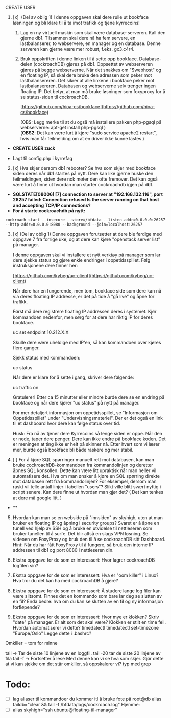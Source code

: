 

CREATE USER 




1. [x]   (Del av oblig 1) I denne oppgaven skal dere rulle ut bookface løsningen og bli klare til å ta imot trafikk og tjene kyrrecoins!  
      
    1.  Lag en ny virtuell maskin som skal være database-serveren. Kall den gjerne db1. Tilsammen skal dere nå ha fem servere, en lastbalanserer, to webservere, en manager og en database. Denne serveren kan gjerne være mer robust, f.eks. gx3.c4r4.  
          
        
    2.  Bruk oppskriften i denne linken til å sette opp bookface. Database-delen (cockroachDB) gjøres på db1. Oppsettet av webserveren gjøres på begge webserverne. Når det snakkes om "$webhost" og en floating IP, så skal dere bruke den adressen som peker mot lastbalansereren. Det sikrer at alle linkene i bookface peker mot lastbalansereren. Databasen og webserverne selv trenger ingen floating IP. Det betyr, at man må bruke løsninger som foxyproxy for å se status-siden til cockroachDB.  
          
        [https://github.com/hioa-cs/bookface](https://github.com/hioa-cs/bookface)  
          
        (OBS: Legg merke til at du også må installere pakken php-pgsql på webserverne: apt-get install php-pgsql )  
        (**OBS2**: Det kan være lurt å kjøre "sudo service apache2 restart", hvis man får feilmelding om at en driver ikke kunne lastes )  


- **CREATE USER zuck**

- Lagt til config.php i kyrrefag


          
        
2. [x]  Hva skjer dersom db1 rebooter? Se hva som skjer med bookface siden deres når db1 startes på nytt. Dere kan like gjerne huske den feilmeldingen, siden dere nok møter den ofte fremover. Det kan også være lurt å finne ut hvordan man starter cockroachdb igjen på db1.  
- **SQLSTATE[08006] [7] connection to server at "192.168.132.116", port 26257 failed: Connection refused Is the server running on that host and accepting TCP/IP connections?**
- **For å starte cockroachdb på nytt:**
```
cockroach start --insecure --store=/bfdata --listen-addr=0.0.0.0:26257 --http-addr=0.0.0.0:8080 --background --join=localhost:26257
```



    
3. [x]  (Del av oblig 1) Denne oppgaven forutsetter at dere ble ferdige med oppgave 7 fra forrige uke, og at dere kan kjøre "openstack server list" på manager.  
      
    I denne oppgaven skal vi installere et nytt verktøy på manager som lar dere sjekke status og gjøre enkle endringer i oppetidsspillet. Følg instruksjonene dere finner her:  
      
    [https://github.com/kybeg/uc-client](https://github.com/kybeg/uc-client)  
      
    Når dere har en fungerende, men tom, bookface side som dere kan nå via deres floating IP addresse, er det på tide å "gå live" og åpne for trafikk.  
      
    Først må dere registrere floating IP addressen deres i systemet. Kjør kommandoen nedenfor, men sørg for at dere har riktig IP for deres bookface.  
      
    
    uc set endpoint 10.212.X.X
    
      
    Skulle dere være uheldige med IP'en, så kan kommandoen over kjøres flere ganger.  
      
    Sjekk status med kommandoen:  
      
    uc status  
      
    Når dere er klare for å sette i gang, skriver dere følgende:  
      
    uc traffic on  
      
    Gratulerer! Etter ca 15 minutter eller mindre burde dere se en endring på bookface og når dere kjører "uc status" på nytt på manager.  
      
    For mer detaljert informasjon om oppetidsspillet, se "Informasjon om Oppetidsspillet" under "Undervisningsmateriel". Der er det også en link til et dashboard hvor dere kan følge status over tid.  
      
    Husk: Fra nå av tjener dere Kyrrecoins så lenge siden er oppe. Når den er nede, taper dere penger. Dere kan ikke endre på bookface koden. Det er meningen at ting ikke er helt på skinner nå. Etter hvert som vi lærer mer, burde også bookface bli både raskere og mer stabil.  
      
    
4. [ ]  For å kjøre SQL spørringer manuelt rett mot databasen, kan man bruke cockroachDB-kommandoen fra kommandolinjen og deretter åpnes SQL konsollen. Dette kan være litt upraktisk når man heller vil automatisere det. Hva om man ønsker å kjøre en SQL spørring direkte mot databasen rett fra kommandolinjen? For eksempel, dersom man raskt vil telle antall linjer i tabellen "users"? Slikt ville blitt svært nyttig i script senere. Kan dere finne ut hvordan man gjør det? ( Det kan tenkes at dere må google litt. )  
- **
    
5.  Hvordan kan man se en webside på "innsiden" av skyhigh, uten at man bruker en floating IP og åpning i security groups? Svaret er å åpne en tunell ved hjelp av SSH og å bruke en utvidelse til nettleseren som bruker tunellen til å surfe. Det blir altså en slags VPN løsning. Se videoen om FoxyProxy og bruk den til å se cockroachDB sitt Dashboard. Hint: Når du har fått FoxyProxy til å fungere, så bruk den interne IP addressen til db1 og port 8080 i nettleseren din.  
      
    
6.  Ekstra oppgave for de som er interessert: Hvor lagrer cockroachDB logfilen sin?  
      
    
7.  Ekstra oppgave for de som er interessert: Hva er "oom killer" i Linux? Hva tror du det kan ha med cockroachDB å gjøre?  
      
    
8.  Ekstra oppgave for de som er interessert: Å studere lange log filer kan være slitsomt. Finnes det en kommando som bare lar deg se slutten av en fil? Enda bedre: hva om du kan se slutten av en fil og ny informasjon fortløpende?
9.  Ekstra oppgave for de som er interessert: Hvor mye er klokken? Skriv "date" på manager. Er alt som det skal være?
Klokken er stilt en time feil. Hvordan automatiserer vi dette? timedatectl
timedatectl set-timezone "Europe/Oslo"
Legge dette i .bashrc?


Omkiller = tom for minne

tail -> Tar de siste 10 linjene av en loggfil. 
tail -20 tar de siste 20 linjene av fila
tail -f -> Fortsetter å lese 
	Med denne kan vi se hva som skjer. Gjør dette at vi kan sjekke om det står omkiller, så oppskalerer vi? typ med grep


# Todo:
- [ ] lag aliaser til kommandoer du kommer itl å bruke fote
på root@db
alias taildb="clear && tail -f /bfdata/logs/cockroach.log"
Hjemme:
- [ ] alias skyhigh="ssh ubuntu@floating-til-manager"